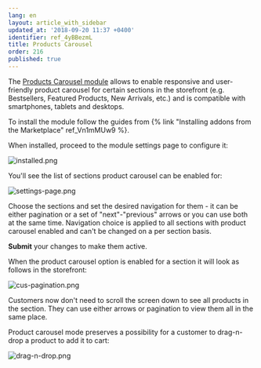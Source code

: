 ```yaml
---
lang: en
layout: article_with_sidebar
updated_at: '2018-09-20 11:37 +0400'
identifier: ref_4yBBezmL
title: Products Carousel
order: 216
published: true
---
```

The [Products Carousel module](https://market.x-cart.com/addons/products-carousel.html "Products Carousel") allows to enable responsive and user-friendly product carousel for certain sections in the storefront (e.g. Bestsellers, Featured Products, New Arrivals, etc.) and is compatible with smartphones, tablets and desktops.

To install the module follow the guides from {% link "Installing addons from the Marketplace" ref_Vn1mMUw9 %}.

When installed, proceed to the module settings page to configure it:

![installed.png]({{site.baseurl}}/attachments/ref_4yBBezmL/installed.png)

You'll see the list of sections product carousel can be enabled for:

![settings-page.png]({{site.baseurl}}/attachments/ref_4yBBezmL/settings-page.png)

Choose the sections and set the desired navigation for them - it can be either pagination or a set of "next"-"previous" arrows or you can use both at the same time. Navigation choice is applied to all sections with product carousel enabled and can't be changed on a per section basis.

**Submit** your changes to make them active.

When the product carousel option is enabled for a section it will look as follows in the storefront:

![cus-pagination.png]({{site.baseurl}}/attachments/ref_4yBBezmL/cus-pagination.png)

Customers now don't need to scroll the screen down to see all products in the section. They can use either arrows or pagination to view them all in the same place.

Product carousel mode preserves a possibility for a customer to drag-n-drop a product to add it to cart:

![drag-n-drop.png]({{site.baseurl}}/attachments/ref_4yBBezmL/drag-n-drop.png)
